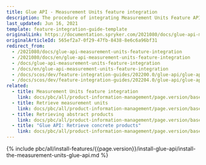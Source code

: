 ```yaml
---
title: Glue API - Measurement Units feature integration
description: The procedure of integrating Measurement Units Feature API into a Spryker project.
last_updated: Jun 16, 2021
template: feature-integration-guide-template
originalLink: https://documentation.spryker.com/2021080/docs/glue-api-measurement-units-feature-integration
originalArticleId: 565ef2a7-0f29-47fb-8438-8e6c6a96bf31
redirect_from:
  - /2021080/docs/glue-api-measurement-units-feature-integration
  - /2021080/docs/en/glue-api-measurement-units-feature-integration
  - /docs/glue-api-measurement-units-feature-integration
  - /docs/en/glue-api-measurement-units-feature-integration
  - /docs/scos/dev/feature-integration-guides/202200.0/glue-api/glue-api-measurement-units-feature-integration.html
  - /docs/scos/dev/feature-integration-guides/202204.0/glue-api/glue-api-measurement-units-feature-integration.html
related:
  - title: Measurement Units feature integration
    link: docs/pbc/all/product-information-management/page.version/base-shop/install-and-upgrade/install-features/install-the-measurement-units-feature.html
  - title: Retrieve measurement units
    link: docs/pbc/all/product-information-management/page.version/base-shop/manage-using-glue-api/glue-api-retrieve-measurement-units.html
  - title: Retrieving abstract products
    link: docs/pbc/all/product-information-management/page.version/base-shop/manage-using-glue-api/abstract-products/glue-api-retrieve-abstract-products.html
  - title: "Glue API: Retrieve concrete products"
    link: docs/pbc/all/product-information-management/page.version/base-shop/manage-using-glue-api/concrete-products/glue-api-retrieve-concrete-products.html
---
```


{% include pbc/all/install-features/{{page.version}}/install-glue-api/install-the-measurement-units-glue-api.md %} <!-- To edit, see /_includes/pbc/all/install-features/202204.0/install-glue-api/install-the-measurement-units-glue-api.md -->
